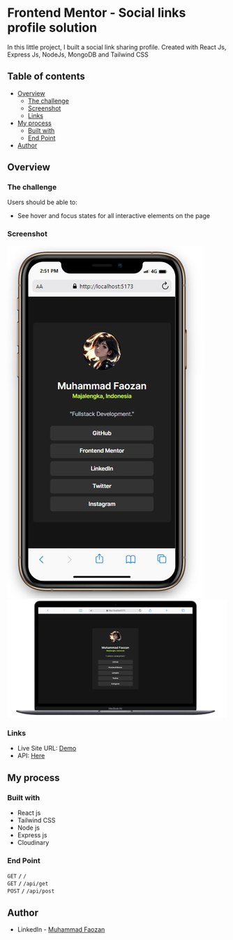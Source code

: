 # Frontend Mentor - Social links profile solution

In this little project, I built a social link sharing profile. Created with React Js, Express Js, NodeJs, MongoDB and Tailwind CSS

## Table of contents

- [Overview](#overview)
  - [The challenge](#the-challenge)
  - [Screenshot](#screenshot)
  - [Links](#links)
- [My process](#my-process)
  - [Built with](#built-with)
  - [End Point](#end-point)
- [Author](#author)

## Overview

### The challenge

Users should be able to:

- See hover and focus states for all interactive elements on the page

### Screenshot

![Mobile](./front_end/src/design/mobile-design.jpg)
![Desktop](./front_end/src/design/destkop-design.jpg)

### Links
- Live Site URL: [Demo](https://animated-pothos-f85cc1.netlify.app/)
- API: [Here](https://be-social-link-profile.vercel.app)

## My process

### Built with

- React js
- Tailwind CSS
- Node js
- Express js
- Cloudinary

### End Point

<summary><code>GET</code> <code><b>/</b></code> <code>/</code></summary>
<summary><code>GET</code> <code><b>/</b></code> <code>/api/get</code></summary>
<summary><code>POST</code> <code><b>/</b></code> <code>/api/post</code></summary>

## Author

- LinkedIn - [Muhammad Faozan](https://www.linkedin.com/in/mfaozan)